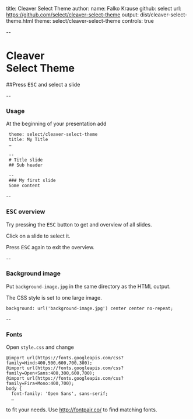 title: Cleaver Select Theme
author:
  name: Falko Krause
  github: select
  url: https://github.com/select/cleaver-select-theme
output: dist/cleaver-select-theme.html
theme: select/cleaver-select-theme
controls: true

--
# Cleaver <br> Select Theme
##Press <kbd>ESC</kbd> and select a slide

--
### Usage

At the beginning of your presentation add

```
 theme: select/cleaver-select-theme
 title: My Title
 …

 --
 # Title slide
 ## Sub header

 --
 ### My first slide
 Some content
```

--
### <kbd>ESC</kbd> overview

Try pressing the <kbd>ESC</kbd> button to get and overview of all slides.

Click on a slide to select it.

Press <kbd>ESC</kbd> again to exit the overview.

--
### Background image

Put `background-image.jpg` in the same directory as the HTML output.

The CSS style is set to one large image.
```
background: url('background-image.jpg') center center no-repeat;
```

--
### Fonts

Open `style.css` and change

```
@import url(https://fonts.googleapis.com/css?family=Hind:400,500,600,700,300);
@import url(https://fonts.googleapis.com/css?family=Open+Sans:400,300,600,700);
@import url(https://fonts.googleapis.com/css?family=Fira+Mono:400,700);
body {
  font-family: 'Open Sans', sans-serif;
  …
```
to fit your needs. Use http://fontpair.co/ to find matching fonts.